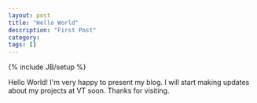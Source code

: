 ```yaml
---
layout: post
title: "Hello World"
description: "First Post"
category: 
tags: []
---
```

{% include JB/setup %}

Hello World! I'm very happy to present my blog. I will start making updates about my projects at VT soon. Thanks for visiting.
